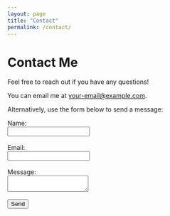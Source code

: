 ```yaml
---
layout: page
title: "Contact"
permalink: /contact/
---
```


# Contact Me

Feel free to reach out if you have any questions!

You can email me at [your-email@example.com](mailto:your-email@example.com).

Alternatively, use the form below to send a message:

<form action="mailto:your-email@example.com" method="post" enctype="text/plain">
  <label for="name">Name:</label><br>
  <input type="text" id="name" name="name" required><br><br>
  <label for="email">Email:</label><br>
  <input type="email" id="email" name="email" required><br><br>
  <label for="message">Message:</label><br>
  <textarea id="message" name="message" required></textarea><br><br>
  <input type="submit" value="Send">
</form>

